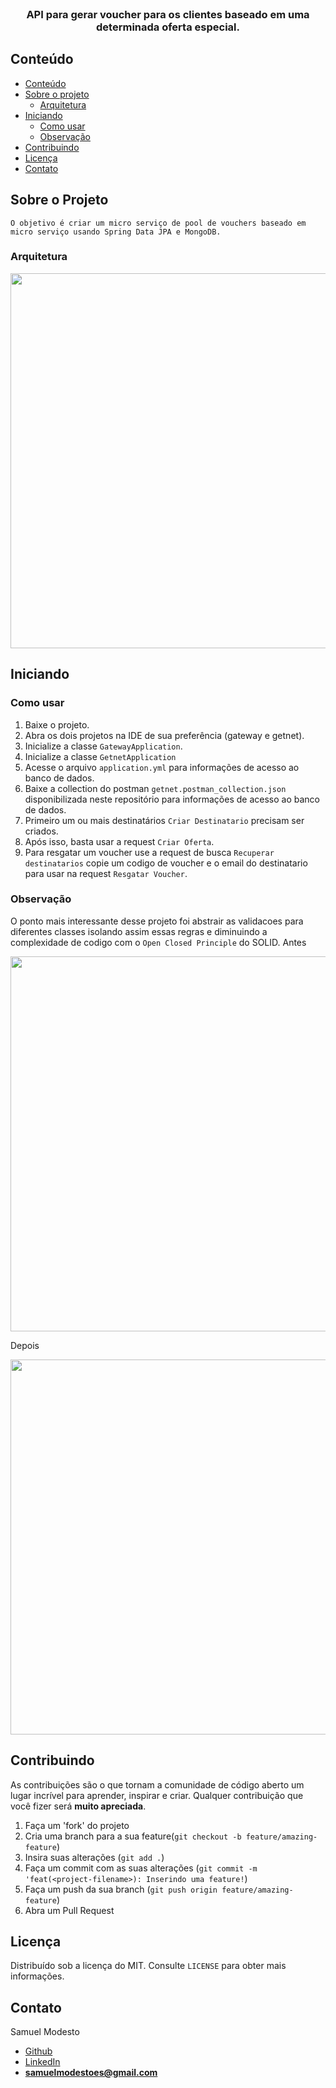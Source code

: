 <br />
<p align="center">
  <h3 align="center">API para gerar voucher para os clientes baseado em uma determinada oferta especial.</h3>
</p>

<!-- TABLE OF CONTENTS -->

## Conteúdo

- [Conteúdo](#Conteúdo)
- [Sobre o projeto](#Sobre-o-Projeto)
  - [Arquitetura](#Arquitetura)
- [Iniciando](#Iniciando)
  - [Como usar](#Como-usar)
  - [Observação](#Observação)
- [Contribuindo](#Contribuindo)
- [Licença](#Licença)
- [Contato](#Contato)

## Sobre o Projeto
    O objetivo é criar um micro serviço de pool de vouchers baseado em micro serviço usando Spring Data JPA e MongoDB.
### Arquitetura

<div>
<img src="" width="600px" />
</div>

## Iniciando


### Como usar
 1. Baixe o projeto.
 2. Abra os dois projetos na IDE de sua preferência (gateway e getnet).
 3. Inicialize a classe `GatewayApplication`.
 4. Inicialize a classe `GetnetApplication`
 5. Acesse o arquivo `application.yml` para informações de acesso ao banco de dados.
 6. Baixe a collection do postman  `getnet.postman_collection.json` disponibilizada neste repositório para informações de acesso ao banco de dados.
 7. Primeiro um ou mais destinatários `Criar Destinatario` precisam ser criados.
 8. Após isso, basta usar a request `Criar Oferta`.
 9. Para resgatar um voucher use a request de busca `Recuperar destinatarios` copie um codigo de voucher e o email do destinatario para usar na request `Resgatar Voucher`.
 
### Observação
 O ponto mais interessante desse projeto foi abstrair as validacoes para diferentes classes isolando assim essas regras e diminuindo a complexidade de codigo com o `Open Closed Principle` do SOLID.
 Antes
<div>
<img src="" width="600px" />
</div>

Depois
<div>
<img src="" width="600px" />
</div>

## Contribuindo

As contribuições são o que tornam a comunidade de código aberto um lugar incrível para aprender, inspirar e criar. Qualquer contribuição que você fizer será **muito apreciada**.

1. Faça um 'fork' do projeto
2. Cria uma branch para a sua feature(`git checkout -b feature/amazing-feature`)
3. Insira suas alterações (`git add .`)
4. Faça um commit com as suas alterações (`git commit -m 'feat(<project-filename>): Inserindo uma feature!`)
5. Faça um push da sua branch (`git push origin feature/amazing-feature`)
6. Abra um Pull Request

## Licença

Distribuído sob a licença do MIT. Consulte `LICENSE` para obter mais informações.

## Contato

Samuel Modesto 
- [Github](https://github.com/SamuelModesto) 
- [LinkedIn](https://www.linkedin.com/in/samuelmodesto)
- **samuelmodestoes@gmail.com**
